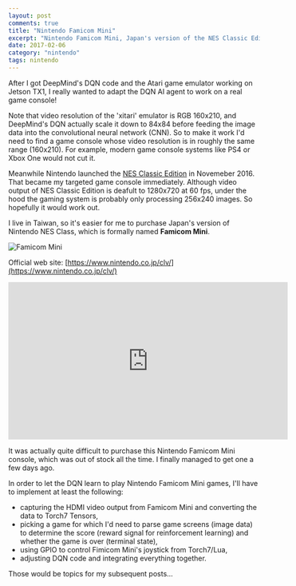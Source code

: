 ```yaml
---
layout: post
comments: true
title: "Nintendo Famicom Mini"
excerpt: "Nintendo Famicom Mini, Japan's version of the NES Classic Edition."
date: 2017-02-06
category: "nintendo"
tags: nintendo
---
```


After I got DeepMind's DQN code and the Atari game emulator working on Jetson TX1, I really wanted to adapt the DQN AI agent to work on a real game console!

Note that video resolution of the 'xitari' emulator is RGB 160x210, and DeepMind's DQN actually scale it down to 84x84 before feeding the image data into the convolutional neural network (CNN). So to make it work I'd need to find a game console whose video resolution is in roughly the same range (160x210). For example, modern game console systems like PS4 or Xbox One would not cut it.

Meanwhile Nintendo launched the [NES Classic Edition](http://www.nintendo.com/nes-classic/) in Novemeber 2016. That became my targeted game console immediately. Although video output of NES Classic Edition is deafult to 1280x720 at 60 fps, under the hood the gaming system is probably only processing 256x240 images. So hopefully it would work out.

I live in Taiwan, so it's easier for me to purchase Japan's version of Nintendo NES Class, which is formally named **Famicom Mini**.

![Famicom Mini](https://www.nintendo.co.jp/clv/images/spec/spec_top_main.png)

Official web site: [https://www.nintendo.co.jp/clv/](https://www.nintendo.co.jp/clv/)

<iframe width="560" height="315" src="https://www.youtube.com/embed/3GQ02nXQQiM" frameborder="0" allowfullscreen></iframe>

It was actually quite difficult to purchase this Nintendo Famicom Mini console, which was out of stock all the time. I finally managed to get one a few days ago.

In order to let the DQN learn to play Nintendo Famicom Mini games, I'll have to implement at least the following:

* capturing the HDMI video output from Famicom Mini and converting the data to Torch7 Tensors,
* picking a game for which I'd need to parse game screens (image data) to determine the score (reward signal for reinforcement learning) and whether the game is over (terminal state),
* using GPIO to control Fimicom Mini's joystick from Torch7/Lua,
* adjusting DQN code and integrating everything together.

Those would be topics for my subsequent posts...
